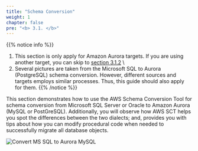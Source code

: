 ```yaml
---
title: "Schema Conversion"
weight: 1
chapter: false
pre: "<b> 3.1. </b>"
---
```


{{% notice info %}}
1. This section is only apply for Amazon Aurora targets. If you are using another target, you can skip to [section 3.1.2](../3.1.2-Migration/)
\
2. Several pictures are taken from the Microsoft SQL to Aurora (PostgreSQL) schema conversion. However, different sources and targets employs similar processes. Thus, this guide should also apply for them.
{{% /notice %}}

This section demonstrates how to use the AWS Schema Conversion Tool for schema conversion from Microsoft SQL Server or Oracle to Amazon Aurora (MySQL or PostGreSQL). Additionally, you will observe how AWS SCT helps you spot the differences between the two dialects; and, provides you with tips about how you can modify procedural code when needed to successfully migrate all database objects.

![Convert MS SQL to Aurora MySQL](/images/3/1/0001.png?width=50pc)